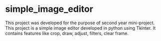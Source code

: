 # simple_image_editor
This project was developed for the purpose of second year mini-project.
This project is a simple image editor developed in python using Tkinter. 
It contains features like crop, draw, adjust, filters, clear frame.

